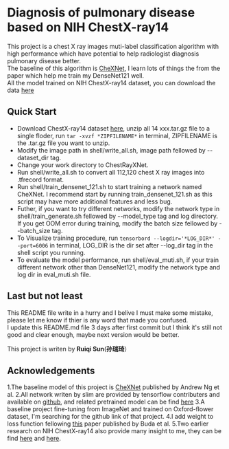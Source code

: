 # Diagnosis of pulmonary disease based on NIH ChestX-ray14
This project is a chest X ray images muti-label classification algorithm with high performance which have potential to help radiologist diagnosis pulmonary disease better.<br />
The baseline of this algorithm is [CheXNet](https://arxiv.org/pdf/1711.05225.pdf), I learn lots of things the from the paper which help me train my DenseNet121 well.<br />
All the model trained on NIH ChestX-ray14 dataset, you can download the data [here](https://github.com/zoogzog/chexnet)<br />
## Quick Start
* Download ChestX-ray14 dataset [here](https://github.com/zoogzog/chexnet), unzip all 14 xxx.tar.gz file to a single floder, run ```tar -xvzf *ZIPFILENAME*``` in terminal, ZIPFILENAME is the .tar.gz file you want to unzip.
* Modify the image path in shell/write_all.sh, image path fellowed by --dataset_dir tag.
* Change your work directory to ChestRayXNet.
* Run shell/write_all.sh to convert all 112,120 chest X ray images into .tfrecord format.
* Run shell/train_densenet_121.sh to start training a network named CheXNet. I recommend start by running train_densenet_121.sh as this script may have more additional features and less bug.
* Futher, if you want to try different networks, modify the network type in shell/train_generate.sh fellowed by --model_type tag and log directory. If you get OOM error during training, modify the batch size fellowed by --batch_size tag.
* To Visualize training procedure, run ```tensorbord --logdir='*LOG_DIR*' --port=6006``` in terminal, LOG_DIR is the dir set after --log_dir tag in the shell script you running.
* To evaluate the model performance, run shell/eval_muti.sh, if your train different network other than DenseNet121, modify the network type and log dir in eval_muti.sh file.

## Last but not least
This README file write in a hurry and I belive I must make some mistake, please let me know if thier is any word that made you confused.<br />
I update this README.md file 3 days after first commit but I think it's still not good and clear enough, maybe next version would be better.<br />

This project is writen by **Ruiqi Sun**(**孙瑞琦**）<br />
## Acknowledgements
1.The baseline model of this project is [CheXNet](https://arxiv.org/pdf/1711.05225.pdf) published by Andrew Ng et al.
2.All network writen by slim are provided by tensorflow contributers and available on [github](https://github.com/tensorflow/models/tree/master/research/slim/nets), and related pretrained model can be find [here](https://github.com/tensorflow/models/tree/master/research/slim)
3.A baseline project fine-tuning from ImageNet and trained on Oxford-flower dataset, I'm searching for the github link of that project.
4.I add weight to loss function fellowing [this](https://arxiv.org/abs/1710.05381) paper published by Buda et al.
5.Two earlier research on NIH ChestX-ray14 also provide many insight to me, they can be find [here](https://arxiv.org/abs/1705.02315) and [here](https://arxiv.org/abs/1710.10501).